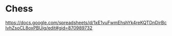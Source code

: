 # Chess

https://docs.google.com/spreadsheets/d/1xE1vuFwmEhshYk4reKQTDnDirBcIvhZsoCL8oxPBUig/edit#gid=870989732
